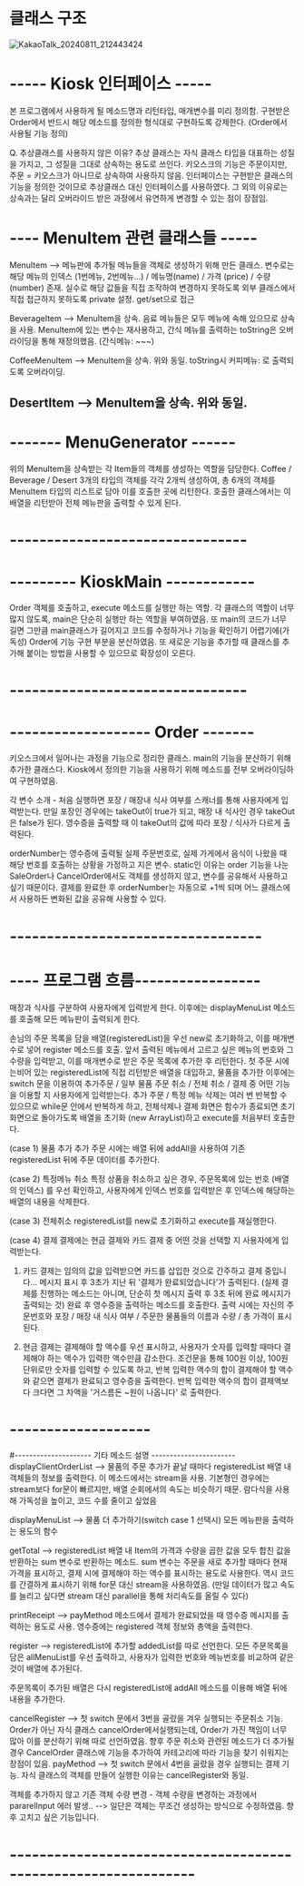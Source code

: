 # 클래스 구조
![KakaoTalk_20240811_212443424](https://github.com/user-attachments/assets/5c801474-5058-4372-8c48-8c7f43f22b1a)

# ----- Kiosk 인터페이스 -----
본 프로그램에서 사용하게 될 메소드명과 리턴타입, 매개변수를 미리 정의함.
구현받은 Order에서 반드시 해당 메소드를 정의한 형식대로 구현하도록 강제한다. (Order에서 사용될 기능 정의)

Q. 추상클래스를 사용하지 않은 이유?
추상 클래스는 자식 클래스 타입을 대표하는 성질을 가지고, 그 성질을 그대로 상속하는 용도로 쓰인다.
키오스크의 기능은 주문이지만, 주문 = 키오스크가 아니므로 상속하여 사용하지 않음.
인터페이스는 구현받은 클래스의 기능을 정의한 것이므로 추상클래스 대신 인터페이스를 사용하였다.
그 외의 이유로는 상속과는 달리 오버라이드 받은 과정에서 유연하게 변경할 수 있는 점이 장점임.



# ---- MenuItem 관련 클래스들 -----

MenuItem --> 메뉴판에 추가될 메뉴들을 객체로 생성하기 위해 만든 클래스.
변수로는 해당 메뉴의 인덱스 (1번메뉴, 2번메뉴...) / 메뉴명(name) / 가격 (price) / 수량 (number) 존재.
실수로 해당 값들을 직접 조작하여 변경하지 못하도록 외부 클래스에서 직접 접근하지 못하도록 private 설정. get/set으로 접근

BeverageItem --> MenuItem을 상속. 
음료 메뉴들은 모두 메뉴에 속해 있으므로 상속을 사용. MenuItem에 있는 변수는 재사용하고, 간식 메뉴를 출력하는 toString은 오버라이딩을 통해 재정의했음. (간식메뉴: ~~~)

CoffeeMenuItem --> MenuItem을 상속.
위와 동일. toString시 커피메뉴: 로 출력되도록 오버라이딩.

DesertItem --> MenuItem을 상속.
위와 동일.
--------------------------------------


# ------- MenuGenerator ------

위의 MenuItem을 상속받는 각 Item들의 객체를 생성하는 역할을 담당한다.
Coffee / Beverage / Desert 3개의 타입의 객체를 각각 2개씩 생성하여, 총 6개의 객체를
MenuItem 타입의 리스트로 담아 이를 호출한 곳에 리턴한다.
호출한 클래스에서는 이 배열을 리턴받아 전체 메뉴판을 출력할 수 있게 된다.

# --------------------------------


# --------- KioskMain ------------
Order 객체를 호출하고, execute 메소드를 실행만 하는 역할. 각 클래스의 역할이 너무 많지 않도록,
main은 단순히 실행만 하는 역할을 부여하였음. 또 main의 코드가 너무 길면 그만큼 main클래스가
길어지고 코드를 수정하거나 기능을 확인하기 어렵기에(가독성) Order에 기능 구현 부분을 분산하였음.
또 새로운 기능을 추가할 때 클래스를 추가해 붙이는 방법을 사용할 수 있으므로 확장성이 오른다.
# --------------------------------


# ------------------- Order -------
키오스크에서 일어나는 과정을 기능으로 정리한 클래스. main의 기능을 분산하기 위해 추가한 클래스다.
Kiosk에서 정의한 기능을 사용하기 위해 메소드를 전부 오버라이딩하여 구현하였음.

각 변수 소개 - 처음 실행하면 포장 / 매장내 식사 여부를 스캐너를 통해 사용자에게 입력받는다.
만일 포장인 경우에는 takeOut이 true가 되고, 매장 내 식사인 경우 takeOut은 false가 된다.
영수증을 출력할 때 이 takeOut의 값에 따라 포장 / 식사가 다르게 출력된다.

orderNumber는 영수증에 출력될 실제 주문번호로, 실제 가게에서 음식이 나왔을 때 해당 번호를 호출하는
상황을 가정하고 지은 변수.
static인 이유는 order 기능을 나눈 SaleOrder나 CancelOrder에서도 객체를 생성하지 않고, 변수를 공유해서
사용하고 싶기 때문이다. 결제를 완료한 후 orderNumber는 자동으로 +1씩 되며 어느 클래스에서 사용하든
변화된 값을 공유해 사용할 수 있다.

# ----------------------------------

# ---- 프로그램 흐름-----------------

매장과 식사를 구분하여 사용자에게 입력받게 한다.
이후에는 displayMenuList 메소드를 호출해 모든 메뉴판이 출력되게 한다.

손님의 주문 목록을 담을 배열(registeredList)을 우선 new로 초기화하고, 이를 매개변수로 넣어 register 메소드를 호출.
앞서 출력된 메뉴에서 고르고 싶은 메뉴의 번호와 그 수량을 입력받고, 이를 매개변수로 받은 주문 목록에
추가한 후 리턴한다. 첫 주문 시에는비어 있는 registeredList에 직접 리턴받은 배열을 대입하고,
물품을 추가한 이후에는 switch 문을 이용하여 추가주문 / 일부 물품 주문 취소 / 전체 취소 / 결제
중 어떤 기능을 이용할 지 사용자에게 입력받는다. 
추가 주문 / 특정 메뉴 삭제는 여러 번 반복할 수 있으므로 while문 안에서 반복하게 하고,
전체삭제나 결제 화면은 함수가 종료되면 초기 화면으로 돌아가도록 배열을 초기화 (new ArrayList)하고
execute를 처음부터 호출한다.

(case 1) 물품 추가
추가 주문 시에는 배열 뒤에 addAll을 사용하여 기존 registeredList 뒤에 주문 데이터를 추가한다.

(case 2) 특정메뉴 취소
특정 상품을 취소하고 싶은 경우, 주문목록에 있는 번호 (배열의 인덱스) 를 우선 확인하고,
사용자에게 인덱스 번호를 입력받은 후 인덱스에 해당하는 배열의 내용을 삭제한다.

(case 3) 전체취소
registeredList를 new로 초기화하고 execute를 재실행한다.

(case 4) 결제
결제에는 현금 결제와 카드 결제 중 어떤 것을 선택할 지 사용자에게 입력받는다.

1) 카드 결제는 임의의 값을 입력받으면 카드를 삽입한 것으로 간주하고 결제 중입니다... 메시지 표시 후
3초가 지난 뒤 '결제가 완료되었습니다'가 출력된다.
(실제 결제를 진행하는 메소드는 아니며, 단순히 첫 메시지 출력 후 3초 뒤에 완료 메시지가 출력되는 것)
완료 후 영수증을 출력하는 메소드를 호출한다. 
출력 시에는 자신의 주문번호와 포장 / 매장 내 식사 여부 / 주문한 물품들의 이름과 수량 / 총 가격이 표시된다.

2) 현금 결제는 결제해야 할 액수를 우선 표시하고, 사용자가 숫자를 입력할 때마다
결제해야 하는 액수가 입력한 액수만큼 감소한다.
조건문을 통해 100원 이상, 100원 단위로만 숫자를 입력할 수 있도록 하고,
반복 입력한 액수의 합이 결제해야 할 액수와 같으면 결제가 완료되고 영수증을 출력한다.
반복 입력한 액수의 합이 결제액보다 크다면 그 차액을 '거스름돈 ~원이 나옵니다' 로 출력한다.

# -------------------


#--------------------- 기타 메소드 설명 -----------------------
displayClientOrderList -->
물품의 주문 추가가 끝날 때마다 registeredList 배열 내 객체들의 정보를 출력한다.
이 메소드에서는 stream을 사용. 기본형인 경우에는 stream보다 for문이 빠르지만,
배열 순회에서의 속도는 비슷하기 때문. 람다식을 사용해 가독성을 높이고, 코드 수를 줄이고 싶었음

displayMenuList --> 물품 더 추가하기(switch case 1 선택시) 모든 메뉴판을 출력하는 용도의 함수

getTotal --> registeredList 배열 내 Item의 가격과 수량을 곱한 값을 모두 합친 값을 반환하는 sum 변수로 반환하는 메소드.
sum 변수는 주문을 새로 추가할 때마다 현재 가격을 표시하고, 결제 시에 결제해야 하는 액수를 표시하는
용도로 사용한다. 역시 코드를 간결하게 표시하기 위해 for문 대신 stream을 사용하였음.
(만일 데이터가 많고 속도를 늘리고 싶다면 stream 대신 parallel을 통해 처리속도를 올릴 수 있다)

printReceipt --> payMethod 메소드에서 결제가 완료되었을 때 영수증 메시지를 출력하는 용도로 사용.
영수증에는 registered 객체 정보와 총액을 출력한다.

register --> registeredList에 추가할 addedList를 따로 선언한다.
모든 주문목록을 담은 allMenuList를 우선 출력하고, 사용자가 입력한 번호와 메뉴번호를 비교하여
같은 것이 배열에 추가된다.

주문목록이 추가된 배열은 다시 registeredList에 addAll 메소드를 이용해 배열 뒤에 내용을 추가한다.

cancelRegister --> 첫 switch 문에서 3번을 골랐을 겨우 실행되는 주문취소 기능.
Order가 아닌 자식 클래스 cancelOrder에서실행되는데, Order가 가진 책임이 너무 많아
이를 분산하기 위해 따로 선언하였음. 향후 주문 취소와 관련된 메소드가 더 추가될 경우 CancelOrder
클래스에 기능을 추가하여 카테고리에 따라 기능을 찾기 쉬워지는 장점이 있음.
payMethod --> 첫 switch 문에서 4번을 골랐을 경우 실행되는 결제 기능.
자식 클래스의 객체를 만들어 실행한 이유는 cancelRegister와 동일.

객체를 추가하지 않고 기존 객체 수량 변경 - 객체 수량을 변경하는 과정에서 pararelInput 에러 발생..
 --> 일단은 객체는 무조건 생성하는 방식으로 수정하였음. 향후 고치고 싶은 기능입니다.


# ---------------------------------------------------------------
